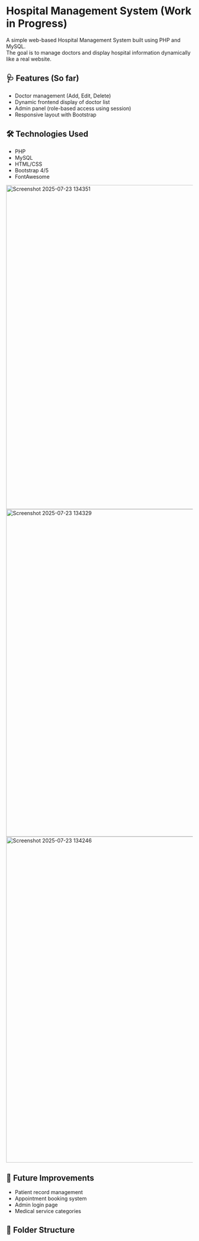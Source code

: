 # Hospital Management System (Work in Progress)

A simple web-based Hospital Management System built using PHP and MySQL.  
The goal is to manage doctors and display hospital information dynamically like a real website.

## 🩺 Features (So far)

- Doctor management (Add, Edit, Delete)
- Dynamic frontend display of doctor list
- Admin panel (role-based access using session)
- Responsive layout with Bootstrap

## 🛠️ Technologies Used

- PHP
- MySQL
- HTML/CSS
- Bootstrap 4/5
- FontAwesome



<img width="1920" height="873" alt="Screenshot 2025-07-23 134351" src="https://github.com/user-attachments/assets/b2fbe583-2757-4fd4-a39b-150b62d6ffcd" />
<img width="1920" height="882" alt="Screenshot 2025-07-23 134329" src="https://github.com/user-attachments/assets/dab5631f-ca1f-4234-9cf8-d67ca9d909d7" />
<img width="1907" height="878" alt="Screenshot 2025-07-23 134246" src="https://github.com/user-attachments/assets/4bd14a14-71e5-4f36-aeb6-446911e50820" />

## 🚧 Future Improvements

- Patient record management
- Appointment booking system
- Admin login page
- Medical service categories

## 📁 Folder Structure

